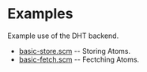 
Examples
========
Example use of the DHT backend.

* [basic-store.scm](basic-store.scm) -- Storing Atoms.
* [basic-fetch.scm](basic-fetch.scm) -- Fectching Atoms.
